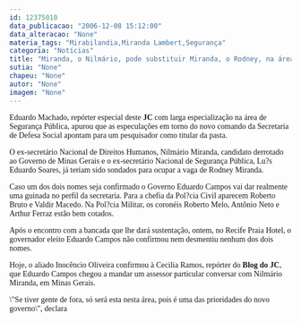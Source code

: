 ```yaml
---
id: 12375010
data_publicacao: "2006-12-08 15:12:00"
data_alteracao: "None"
materia_tags: "Mirabilandia,Miranda Lambert,Segurança"
categoria: "Notícias"
title: "Miranda, o Nilmário, pode substituir Miranda, o Rodney, na área de Segurança Pública"
sutia: "None"
chapeu: "None"
autor: "None"
imagem: "None"
---
```

<p><P><FONT face=Verdana>Eduardo Machado, repórter especial deste <STRONG>JC </STRONG>com larga especialização na área de Segurança Pública, apurou que as especulações em torno do novo comando da Secretaria de Defesa Social apontam para um pesquisador como titular da pasta. </FONT></P></p>
<p><P><FONT face=Verdana>O ex-secretário Nacional de Direitos Humanos, Nilmário Miranda, candidato derrotado ao Governo de Minas Gerais e o ex-secretário Nacional de Segurança Pública, Lu?s Eduardo Soares, já teriam sido sondados para ocupar a vaga de Rodney Miranda. </FONT></P></p>
<p><P><FONT face=Verdana>Caso um dos dois nomes seja confirmado o Governo Eduardo Campos vai dar realmente uma guinada no perfil da secretaria. Para a chefia da Pol?cia Civil aparecem Roberto Bruto e Valdir Macedo. Na Pol?cia Militar, os coronéis Roberto Melo, Antônio Neto e Arthur Ferraz estão bem cotados. </FONT></P></p>
<p><P><FONT face=Verdana>Após o encontro com a bancada que lhe dará sustentação, ontem, no Recife Praia Hotel, o governador eleito Eduardo Campos não confirmou nem desmentiu nenhum dos dois nomes.</FONT></P></p>
<p><P><FONT face=Verdana>Hoje, o aliado Inocêncio Oliveira confirmou à Cecilia Ramos, repórter do <STRONG>Blog do JC</STRONG>, que Eduardo Campos chegou a mandar um assessor particular conversar com Nilmário Miranda, em Minas Gerais. </FONT></P></p>
<p><P><FONT face=Verdana>\"Se tiver gente de fora, só será esta nesta área, pois é uma das prioridades do novo governo\", declara</FONT></P> </p>
